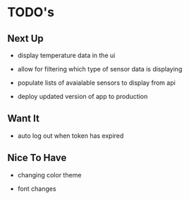 # TODO's

## Next Up

- display temperature data in the ui

- allow for filtering which type of sensor data is displaying

- populate lists of avaialable sensors to display from api

- deploy updated version of app to production



## Want It

- auto log out when token has expired



## Nice To Have

- changing color theme

- font changes

